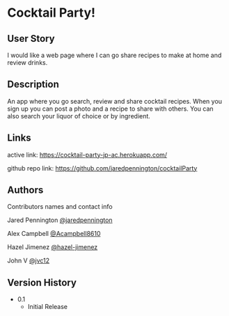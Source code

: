 # Cocktail Party!


## User Story

I would like a web page where I can go share recipes to make at home and review drinks. ​


## Description

An app where you go search, review and share cocktail recipes. When you sign up you can post a photo and a recipe to share with others. You can also search your liquor of choice or by ingredient.​

## Links

active link: https://cocktail-party-jp-ac.herokuapp.com/

github repo link: https://github.com/jaredpennington/cocktailParty


## Authors

Contributors names and contact info


Jared Pennington
[@jaredpennington](https://github.com/jaredpennington)

Alex Campbell
[@Acampbell8610](https://github.com/Acampbell8610)

Hazel Jimenez
[@hazel-jimenez](https://github.com/hazel-jimenez/)

John V
[@jvc12](https://github.com/jcv12)

## Version History

- 0.1
  - Initial Release
